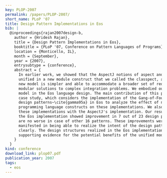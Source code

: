 ```yaml
---
key: PLOP-2007
permalink: /papers/PLOP-2007/
short_name: PLoP '07
title: Design Pattern Implementations in Eos
bib: |
  @inproceedings{rajan2007design-b,
    author = {Hridesh Rajan},
    title = {Design Pattern Implementations in Eos},
    booktitle = {PLoP '07, Conference on Pattern Languages of Programs},
    location = {Monticello, IL},
    month = {September},
    year = {2007},
    entrysubtype = {conference},
    abstract = {
      In earlier work, we showed that the AspectJ notions of aspect and class can be
      unified in a new module construct that we called the classpect, and that this
      new model is simpler and able to accommodate a broader set of requirements for
      modular solutions to complex integration problems. We embodied our unified
      model in the Eos language design. The main contribution of this paper is a
      case study, which considers the implementation of the Gang-of-Four (GOF)
      design patterns~\cite{gamma95a} in Eos to analyze the effect of new
      programming language constructs on these implementations. We also compare
      these implementations with the AspectJ's implementation. Our result shows that
      the Eos implementation showed improvement in 7 out of 23 design patterns, and
      are no worse in case of other 16 patterns. These improvements were mainly
      manifested in being able to realize the intent of the design patterns more
      clearly. The design structures realized in the Eos implementation provide
      supporting evidence for the potential benefits of the unified model.
    }
  }
kind: conference
download_link: plop07.pdf
publication_year: 2007
tags:
  - eos
---
```

